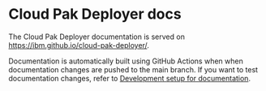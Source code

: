 # Cloud Pak Deployer docs

The Cloud Pak Deployer documentation is served on https://ibm.github.io/cloud-pak-deployer/.

Documentation is automatically built using GitHub Actions when when documentation changes are pushed to the main branch. If you want to test documentation changes, refer to [Development setup for documentation](./src/80-development/doc-development-setup.md).